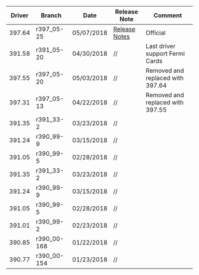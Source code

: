 Driver | Branch | Date | Release Note | Comment 
--- | --- | --- | --- | --- 
397.64 | r397_05-25  | 05/07/2018 | [Release Notes](http://us.download.nvidia.com/Windows/397.64/397.64-win10-win8-win7-desktop-release-notes.pdf) | Official 
391.58 | r391_05-20  | 04/30/2018 | // | Last driver support Fermi Cards
397.55 | r397_05-20  | 05/03/2018 | // | Removed and replaced with 397.64
397.31 | r397_05-13  | 04/22/2018 | // | Removed and replaced with 397.55
391.35 | r391_33-2   | 03/23/2018 | // |
391.24 | r390_99-9   | 03/15/2018 | // |
391.05 | r390_99-5   | 02/28/2018 | // |
391.35 | r391_33-2   | 03/23/2018 | // |
391.24 | r390_99-9   | 03/15/2018 | // |
391.05 | r390_99-5   | 02/28/2018 | // |
391.01 | r390_99-2   | 02/23/2018 | // |
390.85 | r390_00-168 | 01/22/2018 | // |
390.77 | r390_00-154 | 01/23/2018 | // |


